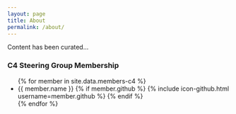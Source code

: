 ```yaml
---
layout: page
title: About
permalink: /about/
---
```

Content has been curated...

<h3>C4 Steering Group Membership</h3>
<ul>
{% for member in site.data.members-c4 %}
  <li>
    {{ member.name }}
    {% if member.github %}
    {% include icon-github.html username=member.github %}
    {% endif %}
  </li>
{% endfor %}
</ul>
